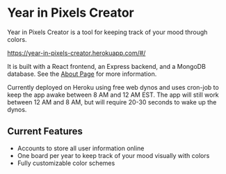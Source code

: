 # Year in Pixels Creator

Year in Pixels Creator is a tool for keeping track of your mood through colors.

https://year-in-pixels-creator.herokuapp.com/#/

It is built with a React frontend, an Express backend, and a MongoDB database. See the [About Page](https://year-in-pixels-creator.herokuapp.com/#/about) for more information.

Currently deployed on Heroku using free web dynos and uses cron-job to keep the app awake between 8 AM and 12 AM EST. The app will still work between 12 AM and 8 AM, but will require 20-30 seconds to wake up the dynos.

## Current Features

- Accounts to store all user information online
- One board per year to keep track of your mood visually with colors
- Fully customizable color schemes
